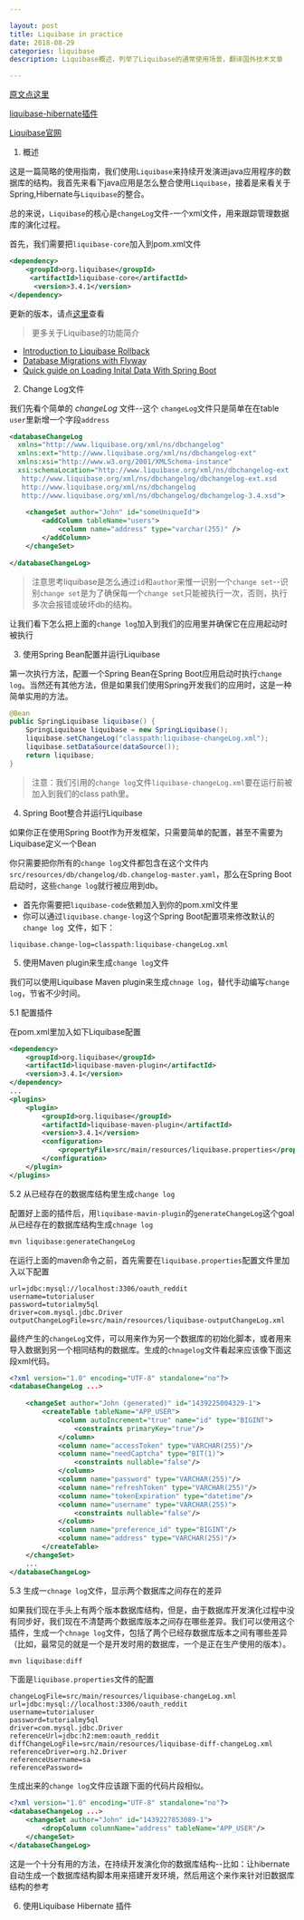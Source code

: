 ```yaml
---

layout: post
title: Liquibase in practice
date: 2018-08-29
categories: liquibase 
description: Liquibase概述，列举了Liquibase的通常使用场景，翻译国外技术文章

---
```


[原文点这里](https://www.baeldung.com/liquibase-refactor-schema-of-java-app)

[liquibase-hibernate插件](https://github.com/liquibase/liquibase-hibernate/wiki)

[Liquibase官网](http://www.liquibase.org/)

1. 概述

这是一篇简略的使用指南，我们使用`Liquibase`来持续开发演进java应用程序的数据库的结构。我首先来看下java应用是怎么整合使用`Liquibase`，接着是来看关于Spring,Hibernate与`Liquibase`的整合。

总的来说，`Liquibase`的核心是`changeLog`文件-一个xml文件，用来跟踪管理数据库的演化过程。

首先，我们需要把`liquibase-core`加入到pom.xml文件
```xml
<dependency>
    <groupId>org.liquibase</groupId>
     <artifactId>liquibase-core</artifactId>
      <version>3.4.1</version>
</dependency>
```

更新的版本，请点[这里](http://mvnrepository.com/artifact/org.liquibase/liquibase-core)查看

> 更多关于Liquibase的功能简介
  * [Introduction to Liquibase Rollback](https://www.baeldung.com/liquibase-rollback)
  * [Database Migrations with Flyway](https://www.baeldung.com/database-migrations-with-flyway)
  * [Quick guide on Loading Inital Data With Spring Boot](https://www.baeldung.com/spring-boot-data-sql-and-schema-sql)

2. Change Log文件

我们先看个简单的 *changeLog* 文件--这个 `changeLog`文件只是简单在在table `user`里新增一个字段`address`

```xml
<databaseChangeLog 
  xmlns="http://www.liquibase.org/xml/ns/dbchangelog"
  xmlns:ext="http://www.liquibase.org/xml/ns/dbchangelog-ext"
  xmlns:xsi="http://www.w3.org/2001/XMLSchema-instance"
  xsi:schemaLocation="http://www.liquibase.org/xml/ns/dbchangelog-ext
   http://www.liquibase.org/xml/ns/dbchangelog/dbchangelog-ext.xsd 
   http://www.liquibase.org/xml/ns/dbchangelog 
   http://www.liquibase.org/xml/ns/dbchangelog/dbchangelog-3.4.xsd">
     
    <changeSet author="John" id="someUniqueId">
        <addColumn tableName="users">
            <column name="address" type="varchar(255)" />
        </addColumn>
    </changeSet>
     
</databaseChangeLog>

```

> 注意思考liquibase是怎么通过`id`和`author`来惟一识别一个`change set`--识别`change set`是为了确保每一个`change set`只能被执行一次，否则，执行多次会报错或破坏db的结构。

让我们看下怎么把上面的`change log`加入到我们的应用里并确保它在应用起动时被执行

3. 使用Spring Bean配置并运行Liquibase

第一次执行方法，配置一个Spring Bean在Spring Boot应用启动时执行`change log`。当然还有其他方法，但是如果我们使用Spring开发我们的应用时，这是一种简单实用的方法。

```java
@Bean
public SpringLiquibase liquibase() {
    SpringLiquibase liquibase = new SpringLiquibase();
    liquibase.setChangeLog("classpath:liquibase-changeLog.xml");
    liquibase.setDataSource(dataSource());
    return liquibase;
}
```
> 注意：我们引用的`change log`文件`liquibase-changeLog.xml`要在运行前被加入到我们的class path里。

4. Spring Boot整合并运行Liquibase

如果你正在使用Spring Boot作为开发框架，只需要简单的配置，甚至不需要为Liquibase定义一个Bean

你只需要把你所有的`change log`文件都包含在这个文件内`src/resources/db/changelog/db.changelog-master.yaml`，那么在Spring Boot启动时，这些`change log`就行被应用到db。

* 首先你需要把`liquibase-code`依赖加入到你的pom.xml文件里
* 你可以通过`liquibase.change-log`这个Spring Boot配置项来修改默认的`change log `文件，如下：
```properties
liquibase.change-log=classpath:liquibase-changeLog.xml
```

5. 使用Maven plugin来生成`change log`文件

我们可以使用Liquibase Maven plugin来生成`chnage log`，替代手动编写`change log`，节省不少时间。

5.1 配置插件

在pom.xml里加入如下Liquibase配置

```xml
<dependency>
    <groupId>org.liquibase</groupId>
    <artifactId>liquibase-maven-plugin</artifactId>
    <version>3.4.1</version>
</dependency> 
...
<plugins>
    <plugin>
        <groupId>org.liquibase</groupId>
        <artifactId>liquibase-maven-plugin</artifactId>
        <version>3.4.1</version>
        <configuration>                  
            <propertyFile>src/main/resources/liquibase.properties</propertyFile>
        </configuration>                
    </plugin> 
</plugins>
```


5.2 从已经存在的数据库结构里生成`change log`

配置好上面的插件后，用`liquibase-mavin-plugin`的`generateChangeLog`这个goal从已经存在的数据库结构生成`chnage log`

```bash
mvn liquibase:generateChangeLog
```
在运行上面的maven命令之前，首先需要在`liquibase.properties`配置文件里加入以下配置
```properties
url=jdbc:mysql://localhost:3306/oauth_reddit
username=tutorialuser
password=tutorialmy5ql
driver=com.mysql.jdbc.Driver
outputChangeLogFile=src/main/resources/liquibase-outputChangeLog.xml
```
最终产生的`changeLog`文件，可以用来作为另一个数据库的初始化脚本，或者用来导入数据到另一个相同结构的数据库。生成的`chnagelog`文件看起来应该像下面这段xml代码。

```xml
<?xml version="1.0" encoding="UTF-8" standalone="no"?>
<databaseChangeLog ...>
     
    <changeSet author="John (generated)" id="1439225004329-1">
        <createTable tableName="APP_USER">
            <column autoIncrement="true" name="id" type="BIGINT">
                <constraints primaryKey="true"/>
            </column>
            <column name="accessToken" type="VARCHAR(255)"/>
            <column name="needCaptcha" type="BIT(1)">
                <constraints nullable="false"/>
            </column>
            <column name="password" type="VARCHAR(255)"/>
            <column name="refreshToken" type="VARCHAR(255)"/>
            <column name="tokenExpiration" type="datetime"/>
            <column name="username" type="VARCHAR(255)">
                <constraints nullable="false"/>
            </column>
            <column name="preference_id" type="BIGINT"/>
            <column name="address" type="VARCHAR(255)"/>
        </createTable>
    </changeSet>
    ...
</databaseChangeLog>
```

5.3 生成一`chnage log`文件，显示两个数据库之间存在的差异

如果我们现在手头上有两个版本数据库结构，但是，由于数据库开发演化过程中没有同步好，我们现在不清楚两个数据库版本之间存在哪些差异。我们可以使用这个插件，生成一个`chnage log`文件，包括了两个已经存数据库版本之间有哪些差异（比如，最常见的就是一个是开发时用的数据库，一个是正在生产使用的版本）。

```bash
mvn liquibase:diff
```

下面是`liquibase.properties`文件的配置

```properties
changeLogFile=src/main/resources/liquibase-changeLog.xml
url=jdbc:mysql://localhost:3306/oauth_reddit
username=tutorialuser
password=tutorialmy5ql
driver=com.mysql.jdbc.Driver
referenceUrl=jdbc:h2:mem:oauth_reddit
diffChangeLogFile=src/main/resources/liquibase-diff-changeLog.xml
referenceDriver=org.h2.Driver
referenceUsername=sa
referencePassword=
```
生成出来的`change log`文件应该跟下面的代码片段相似。
```xml
<?xml version="1.0" encoding="UTF-8" standalone="no"?>
<databaseChangeLog ...>
    <changeSet author="John" id="1439227853089-1">
        <dropColumn columnName="address" tableName="APP_USER"/>
    </changeSet>
</databaseChangeLog>
```

这是一个十分有用的方法，在持续开发演化你的数据库结构--比如：让hibernate自动生成一个数据库结构脚本用来搭建开发环境，然后用这个来作来针对旧数据库结构的参考

6. 使用Liquibase Hibernate 插件


